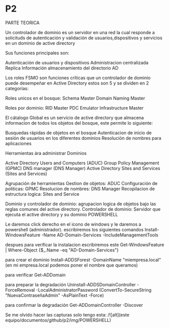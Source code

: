 # P2
 PARTE TEORICA

Un controlador de dominio es un servidor en una red la cual responde a solicituds de autenticación y validación de usuarios,dispositivos y servicios en un dominio de active directory

Sus funciones principales son:

Autenticación de usuarios y dispositivos
Administracion centralizada
Replica Información
almacenamiento del directorio AD


Los roles FSMO son funciones críticas que un controlador de dominio puede desempeñar en Active Directory estos son 5 y se dividen en 2 categorías:

Roles unicos en el bosque:
Schema Master
Domain Naming Master

Roles por dominio:
RID Master 
PDC Emulator
Infrastructure Master


El cátalogo Global es un servicio de active directory que almacena informacion de todos los objetos del bosque, este permite lo siguiente:

Busquedas rápidas de objetos en el bosque
Autenticacion de inicio de sesión de usuarios en los diferentes dominios
Resolución de nombres para aplicaciones

Herramientas àra administrar Dominios

Active Directory Users and Computers (ADUC)
Group Policy Management (GPMC)
DNS manager (DNS Manager)
Active Directory Sites and Services (Sites and Services)

Agrupación de herramientas
Gestion de objetos: ADUC
Configuración de politicas: GPMC 
Resolucion de nombres: DNS Manager
Recopilacion de estructura logica: Sites and Service

Dominio y controlador de dominio: agrupacion logica de objetos bajo las reglas comunes del active directory.
Controlador de dominio: Servidor que ejecuta el active directory y su dominio
POWERSHELL

Le daremos click derecho en el icono de windows y le daremos a powershell (administrador).
escribiremos los siguientes comandos
Install-WindowsFeature -Name AD-Domain-Services -IncludeManagementTools

despues para verificar la instalacion escribiremos este
Get-WindowsFeature | Where-Object {$_.Name -eq "AD-Domain-Services"}

para crear el dominio 
Install-ADDSForest -DomainName "miempresa.local" (en mi empresa.local podemos poner el nombre que queramos)

para verificar
Get-ADDomain


para preparar la degradación 
Uninstall-ADDSDomainController -ForceRemoval -LocalAdministratorPassword (ConvertTo-SecureString "NuevaContraseñaAdmin" -AsPlainText -Force)


para confirmar la degradación
Get-ADDomainController -Discover

Se me olvido hacer las capturas solo tengo esta:
/![alt](este equipo/documentos/github/p2/img/POWERSHELL)
